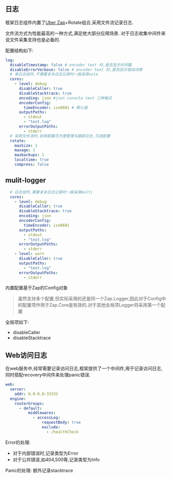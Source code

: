 ## 日志

框架日志组件内置了[Uber Zap](http://go.uber.org/zap)+Rotate组合,采用文件流记录日志.

文件流方式为性能最高的一种方式,满足绝大部分应用场景. 对于日志收集中间件来说文件采集支持也是必备的.

配置结构如下:

```yaml
log:
  disableTimestamp: false # encoder text 时,是否显示时间戳
  disableErrorVerbose: false # encoder text 时,是否显示错误详情
  # 单日志组件,不需要复杂日志记录时一般采用sole
  cores:
    - level: debug
      disableCaller: true
      disableStacktrace: true
      encoding: json #json console text 三种格式
      encoderConfig:
        timeEncoder: iso8601 # 默认值
      outputPaths:
        - stdout
        - "test.log"
      errorOutputPaths:
        - stderr
  # 采用文件流时,轮转配置可方便管理与跟踪日志,可选配置
  rotate:
    maxSize: 1
    maxage: 1
    maxbackups: 1
    localtime: true
    compress: false
```
## mulit-logger

```yaml
  # 日志组件,需要复杂日志记录时一般采用multi
  cores:
    - level: debug 
      disableCaller: true
      disableStacktrace: true
      encoding: json
      encoderConfig:
        timeEncoder: iso8601
      outputPaths:
        - stdout
        - "test.log"
      errorOutputPaths:
        - stderr
    - level: warn 
      disableCaller: true
      outputPaths: 
        - "test.log"
      errorOutputPaths:
        - stderr
```
内置配置基于Zap的Config对象
> 虽然支持多个配置,但实际采用的还是同一个Zap.Logger,因此对于Config中的配置项作用于Zap.Core是有效的.对于其他全局项Logger将采用第一个配置

全局项如下:
- disableCaller
- disableStacktrace

## Web访问日志

在web服务中,经常需要记录访问日志,框架提供了一个中间件,用于记录访问日志,同时搭配recovery中间件来处理panic错误.

```yaml
web:
  server:
    addr: 0.0.0.0:33333
  engine:
    routerGroups:
      - default:
          middlewares:
            - accessLog:
                requestBody: true
                exclude:
                  - /healthCheck
```

Error的处理: 
  - 对于内部错误时,记录类型为Error
  - 对于公共错误,如404,500等,记录类型为Info

Panic的处理: 额外记录stacktrace
